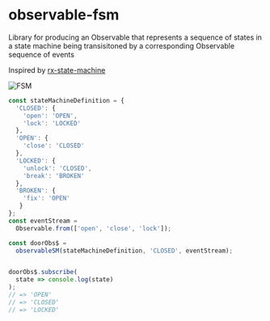 
# observable-fsm

Library for producing an Observable that represents a sequence of states in 
a state machine being transisitoned by a corresponding Observable sequence of events

Inspired by [rx-state-machine](https://github.com/logicalguess/rx-state-machine/blob/master/js/state-machine.js)

![FSM](https://www.thepastafoundation.org/wp-content/uploads/2015/06/FSM-icon.gif)


```js
const stateMachineDefinition = {
  'CLOSED': {
    'open': 'OPEN',
    'lock': 'LOCKED'
  },
  'OPEN': {
    'close': 'CLOSED'
  },
  'LOCKED': {
    'unlock': 'CLOSED',
    'break': 'BROKEN'
  },
  'BROKEN': {
    'fix': 'OPEN'
   }
};
const eventStream =
  Observable.from(['open', 'close', 'lock']);

const doorObs$ =
  observableSM(stateMachineDefinition, 'CLOSED', eventStream);


doorObs$.subscribe(
  state => console.log(state)
);
// => 'OPEN'
// => 'CLOSED'
// => 'LOCKED'

```
